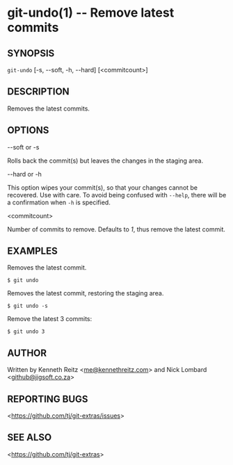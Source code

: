 git-undo(1) -- Remove latest commits
====================================

## SYNOPSIS

`git-undo` [-s, --soft, -h, --hard] [&lt;commitcount&gt;]

## DESCRIPTION

  Removes the latest commits.

## OPTIONS

  --soft or -s

  Rolls back the commit(s) but leaves the changes in the staging area.

  --hard or -h

  This option wipes your commit(s), so that your changes cannot be recovered. Use with care.
  To avoid being confused with `--help`, there will be a confirmation when `-h` is specified.

  &lt;commitcount&gt;

  Number of commits to remove. Defaults to *1*, thus remove the latest commit.

## EXAMPLES

  Removes the latest commit.

    $ git undo

  Removes the latest commit, restoring the staging area.

    $ git undo -s

  Remove the latest 3 commits:

    $ git undo 3

## AUTHOR

Written by Kenneth Reitz &lt;<me@kennethreitz.com>&gt; and Nick Lombard &lt;<github@jigsoft.co.za>&gt;

## REPORTING BUGS

&lt;<https://github.com/tj/git-extras/issues>&gt;

## SEE ALSO

&lt;<https://github.com/tj/git-extras>&gt;
